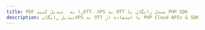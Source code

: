 ---title: PDF را به  تبدیل کنیدOTT، XPS به OTT مبدل رایگان یا PHP SDKdescription: تبدیل رایگانXPS به OTT با استفاده از PHP Cloud APIs & SDK همچنین اسناد PDF را در Cloud ایجاد، ویرایش و رندر کنید.---